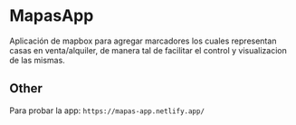 # MapasApp

Aplicación de mapbox para agregar marcadores los cuales representan casas en venta/alquiler, de manera tal de facilitar el control y visualizacion de las mismas.

## Other

Para probar la app: `https://mapas-app.netlify.app/`
